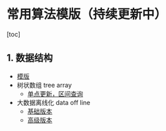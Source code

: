 # 常用算法模版（持续更新中）

[toc]

## 1. 数据结构

* [模版](./code/base.cc)
* 树状数组 tree array 
  - [单点更新，区间查询](./code/treeArray.cc)
* 大数据离线化 data off line 
  - [基础版本](./code/dataOfferLine.cc) 
  - [高级版本](./code/dataOfferLineEx.cc)

